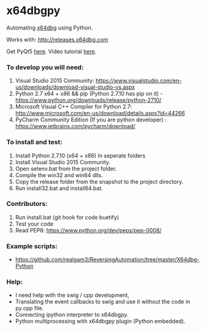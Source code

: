 # x64dbgpy

Automating [x64dbg](http://x64dbg.com) using Python.

Works with: http://releases.x64dbg.com

Get PyQt5 [here](https://github.com/x64dbg/PyQt5/releases). Video tutorial [here](https://youtu.be/rIFA6t1Z9Fc).

### To develop you will need:

1. Visual Studio 2015 Community: https://www.visualstudio.com/en-us/downloads/download-visual-studio-vs.aspx <br />
2. Python 2.7 x64 + x86 && pip (Python 2.7.10 has pip on it) - https://www.python.org/downloads/release/python-2710/ <br />
3. Microsoft Visual C++ Compiler for Python 2.7: http://www.microsoft.com/en-us/download/details.aspx?id=44266 <br />
4. PyCharm Community Edition (If you are python developer) : https://www.jetbrains.com/pycharm/download/

### To install and test:

1. Install Python 2.7.10 (x64 + x86) In seperate folders
2. Install Visual Studio 2015 Community.
3. Open setenv.bat from the project folder.
4. Compile the win32 and win64 dlls.
5. Copy the release folder from the snapshot to the project directory.
6. Run install32.bat and install64.bat.

### Contributors:

1. Run install.bat (git hook for code buetify)
2. Test your code
3. Read PEP8: https://www.python.org/dev/peps/pep-0008/

### Example scripts:

* https://github.com/realgam3/ReversingAutomation/tree/master/X64dbg-Python

### Help:

* I need help with the swig / cpp development,
* Translating the event callbacks to swig and use it without the code in py.cpp file.
* Connecting ipython interpreter to x64dbgpy.
* Python multiprocessing with x64dbgpy plugin (Python embedded).
